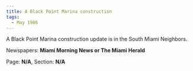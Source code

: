 ```yaml
---  
title: A Black Point Marina construction  
tags:  
  - May 1986  
---  
```

  
A Black Point Marina construction update is in the South Miami Neighbors.  
  
Newspapers: **Miami Morning News or The Miami Herald**  
  
Page: **N/A**, Section: **N/A** 
